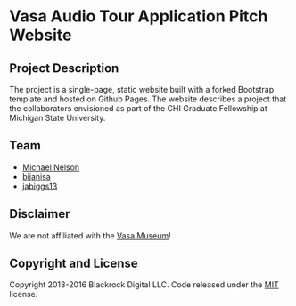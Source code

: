 # Vasa Audio Tour Application Pitch Website

## Project Description
The project is a single-page, static website built with a forked Bootstrap template and hosted on Github Pages. The website describes a project that the collaborators envisioned as part of the CHI Graduate Fellowship at Michigan State University.

## Team
 * [Michael Nelson](https://github.com/michaelnetbiz)
 * [bijanisa](https://github.com/bijanisa)
 * [jabiggs13](https://github.com/jabiggs13)

## Disclaimer
We are not affiliated with the [Vasa Museum](https://www.vasamuseet.se/en)!

## Copyright and License

Copyright 2013-2016 Blackrock Digital LLC. Code released under the [MIT](https://github.com/BlackrockDigital/startbootstrap-agency/blob/gh-pages/LICENSE) license.